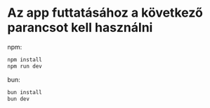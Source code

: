 # Az app futtatásához a következő parancsot kell használni

npm:

```bash
npm install
npm run dev
```

bun:

```bash
bun install
bun dev
```
